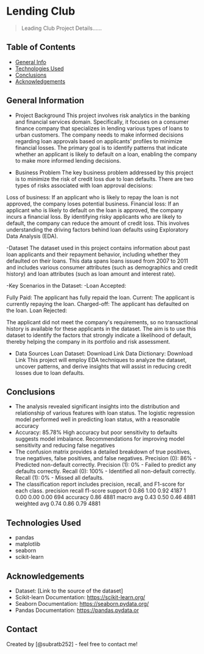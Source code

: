 # Lending Club
> Leading Club Project Details......


## Table of Contents
* [General Info](#general-information)
* [Technologies Used](#technologies-used)
* [Conclusions](#conclusions)
* [Acknowledgements](#acknowledgements)

<!-- You can include any other section that is pertinent to your problem -->

## General Information
- Project Background
This project involves risk analytics in the banking and financial services domain. Specifically, it focuses on a consumer finance company that specializes in lending various types of loans to urban customers. The company needs to make informed decisions regarding loan approvals based on applicants' profiles to minimize financial losses. The primary goal is to identify patterns that indicate whether an applicant is likely to default on a loan, enabling the company to make more informed lending decisions.

- Business Problem
The key business problem addressed by this project is to minimize the risk of credit loss due to loan defaults. There are two types of risks associated with loan approval decisions:

Loss of business: If an applicant who is likely to repay the loan is not approved, the company loses potential business.
Financial loss: If an applicant who is likely to default on the loan is approved, the company incurs a financial loss.
By identifying risky applicants who are likely to default, the company can reduce the amount of credit loss. This involves understanding the driving factors behind loan defaults using Exploratory Data Analysis (EDA).

-Dataset
The dataset used in this project contains information about past loan applicants and their repayment behavior, including whether they defaulted on their loans. This data spans loans issued from 2007 to 2011 and includes various consumer attributes (such as demographics and credit history) and loan attributes (such as loan amount and interest rate).

-Key Scenarios in the Dataset:
-Loan Accepted:

Fully Paid: The applicant has fully repaid the loan.
Current: The applicant is currently repaying the loan.
Charged-off: The applicant has defaulted on the loan.
Loan Rejected:

The applicant did not meet the company's requirements, so no transactional history is available for these applicants in the dataset.
The aim is to use this dataset to identify the factors that strongly indicate a likelihood of default, thereby helping the company in its portfolio and risk assessment.

- Data Sources
Loan Dataset: Download Link
Data Dictionary: Download Link
This project will employ EDA techniques to analyze the dataset, uncover patterns, and derive insights that will assist in reducing credit losses due to loan defaults.


<!-- You don't have to answer all the questions - just the ones relevant to your project. -->

## Conclusions
- The analysis revealed significant insights into the distribution and relationship of various 
  features with loan status. The logistic regression model performed well in predicting loan 
  status, with a reasonable accuracy
- Accuracy: 85.78%
  High accuracy but poor sensitivity to defaults suggests model imbalance.
  Recommendations for improving model sensitivity and reducing false negatives
- The confusion matrix provides a detailed breakdown of true positives, true negatives, false 
  positives, and false negatives.
  Precision (0): 86% - Predicted non-default correctly.
  Precision (1): 0% - Failed to predict any defaults correctly.
  Recall (0): 100% - Identified all non-default correctly.
  Recall (1): 0% - Missed all defaults.
- The classification report includes precision, recall, and F1-score for each class.
   precision recall f1-score support
   0 0.86 1.00 0.92 4187
   1 0.00 0.00 0.00 694
  accuracy     0.86 4881
  macro avg 0.43 0.50 0.46 4881
  weighted avg 0.74 0.86 0.79 4881


<!-- You don't have to answer all the questions - just the ones relevant to your project. -->


## Technologies Used
- pandas
- matplotlib
- seaborn
- scikit-learn

<!-- As the libraries versions keep on changing, it is recommended to mention the version of library used in this project -->

## Acknowledgements
- Dataset: [Link to the source of the dataset]
- Scikit-learn Documentation: https://scikit-learn.org/
- Seaborn Documentation: https://seaborn.pydata.org/
- Pandas Documentation: https://pandas.pydata.or


## Contact
Created by [@subratb252] - feel free to contact me!


<!-- Optional -->
<!-- ## License -->
<!-- This project is open source and available under the [... License](). -->

<!-- You don't have to include all sections - just the one's relevant to your project -->

